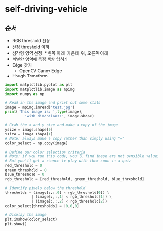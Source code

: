 # self-driving-vehicle

## 순서
* RGB threshold 선정
* 선정 threshold 이하 
* 삼각형 영역 선정
  * 왼쪽 아래, 가운데  위, 오른쪽 아래
* 식별한 영역에 특정 색상 입히기
* Edge 찾기
  * OpenCV Canny Edge
* Hough Transform


```python
import matplotlib.pyplot as plt
import matplotlib.image as mpimg
import numpy as np

# Read in the image and print out some stats
image = mpimg.imread('test.jpg')
print('This image is: ',type(image), 
         'with dimensions:', image.shape)

# Grab the x and y size and make a copy of the image
ysize = image.shape[0]
xsize = image.shape[1]
# Note: always make a copy rather than simply using "="
color_select = np.copy(image)

# Define our color selection criteria
# Note: if you run this code, you'll find these are not sensible values!!
# But you'll get a chance to play with them soon in a quiz
red_threshold = 0
green_threshold = 0
blue_threshold = 0
rgb_threshold = [red_threshold, green_threshold, blue_threshold]

# Identify pixels below the threshold
thresholds = (image[:,:,0] < rgb_threshold[0]) \
            | (image[:,:,1] < rgb_threshold[1]) \
            | (image[:,:,2] < rgb_threshold[2])
color_select[thresholds] = [0,0,0]

# Display the image                 
plt.imshow(color_select)
plt.show()
```
